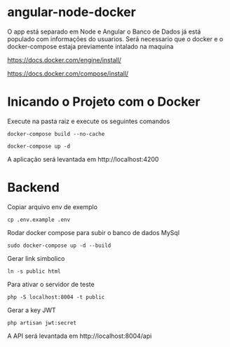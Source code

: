 # angular-node-docker



O app está separado em Node e Angular 
o Banco de Dados já está populado com informações do usuarios.
Será necessario que o docker e o docker-compose estaja previamente intalado na maquina 

https://docs.docker.com/engine/install/

https://docs.docker.com/compose/install/


# Inicando o Projeto com o Docker

Execute  na pasta raiz e execute os seguintes comandos   
```
docker-compose build --no-cache
```
```
docker-compose up -d
```



A aplicação será levantada em http://localhost:4200


# Backend

Copiar arquivo env de exemplo
```
cp .env.example .env
```

Rodar docker compose para subir o banco de dados MySql
```
sudo docker-compose up -d --build
```

Gerar link simbolico
```
ln -s public html
```
Para ativar o servidor de teste
```
php -S localhost:8004 -t public
```

Gerar a key JWT
```
php artisan jwt:secret
```

A API será levantada em http://localhost:8004/api
